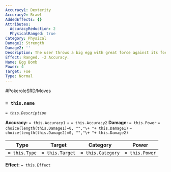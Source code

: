 ```yaml
---
Accuracy1: Dexterity
Accuracy2: Brawl
AddedEffects: {}
Attributes:
  AccuracyReduction: 2
  PhysicalRanged: true
Category: Physical
Damage1: Strength
Damage2: ''
Description: The user throws a big egg with great force against its foe.
Effect: Ranged. -2 Accuracy.
Name: Egg Bomb
Power: 4
Target: Foe
Type: Normal
---
```


#PokeroleSRD/Moves

### `= this.name`
*`= this.Description`*

**Accuracy:** `= this.Accuracy1` + `= this.Accuracy2`
**Damage:** `= this.Power` `= choice(length(this.Damage1)=0, "","\+ "+ this.Damage1)` `= choice(length(this.Damage2)=0, "","\+ "+ this.Damage2)`

| Type          | Target          | Category          | Power          |
| ------------- | --------------- | ----------------  | -------------- |
| `= this.Type` | `= this.Target` | `= this.Category` | `= this.Power` | 

**Effect:** `= this.Effect`